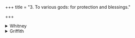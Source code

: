 +++
title = "3. To various gods: for protection and blessings."

+++

<details><summary>Whitney</summary>

### Comment
Found also in Pāipp. v. (in the verse-order 1-6, 8, 9, 11, 7, 10). It is a RV. hymn, x. 128 (which has the verse-order 1, 3, 5, 4, 6, 2, 9, 8, 10), with its nine verses changed to eleven by the expansion of vs. 5 into two, and by the addition at the end of a verse which is found also in the RV. mss., but not as an acknowledged part of the text. The RV. verses, including this last, are found in their RV. order, and with unimportant variants, in TS. iv. 7. 141-4.
</details>

<details><summary>Griffith</summary>

A prayer to Agni, Indra, and other deities for victory and prosperity
</details>
